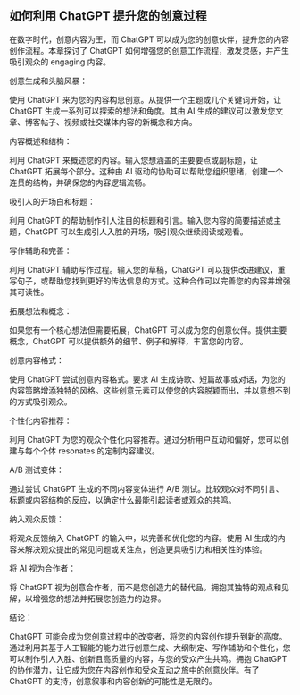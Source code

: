 ## 如何利用 ChatGPT 提升您的创意过程

在数字时代，创意内容为王，而 ChatGPT 可以成为您的创意伙伴，提升您的内容创作流程。本章探讨了 ChatGPT 如何增强您的创意工作流程，激发灵感，并产生吸引观众的 engaging 内容。

创意生成和头脑风暴：

使用 ChatGPT 来为您的内容构思创意。从提供一个主题或几个关键词开始，让 ChatGPT 生成一系列可以探索的想法和角度。其由 AI 生成的建议可以激发您文章、博客帖子、视频或社交媒体内容的新概念和方向。

内容概述和结构：

利用 ChatGPT 来概述您的内容。输入您想涵盖的主要要点或副标题，让 ChatGPT 拓展每个部分。这种由 AI 驱动的协助可以帮助您组织思绪，创建一个连贯的结构，并确保您的内容逻辑流畅。

吸引人的开场白和标题：

利用 ChatGPT 的帮助制作引人注目的标题和引言。输入您内容的简要描述或主题，ChatGPT 可以生成引人入胜的开场，吸引观众继续阅读或观看。

写作辅助和完善：

利用 ChatGPT 辅助写作过程。输入您的草稿，ChatGPT 可以提供改进建议，重写句子，或帮助您找到更好的传达信息的方式。这种合作可以完善您的内容并增强其可读性。

拓展想法和概念：

如果您有一个核心想法但需要拓展，ChatGPT 可以成为您的创意伙伴。提供主要概念，ChatGPT 可以提供额外的细节、例子和解释，丰富您的内容。

创意内容格式：

使用 ChatGPT 尝试创意内容格式。要求 AI 生成诗歌、短篇故事或对话，为您的内容策略增添独特的风格。这些创意元素可以使您的内容脱颖而出，并以意想不到的方式吸引观众。

个性化内容推荐：

利用 ChatGPT 为您的观众个性化内容推荐。通过分析用户互动和偏好，您可以创建与每个个体 resonates 的定制内容建议。

A/B 测试变体：

通过尝试 ChatGPT 生成的不同内容变体进行 A/B 测试。比较观众对不同引言、标题或内容结构的反应，以确定什么最能引起读者或观众的共鸣。

纳入观众反馈：

将观众反馈纳入 ChatGPT 的输入中，以完善和优化您的内容。使用 AI 生成的内容来解决观众提出的常见问题或关注点，创造更具吸引力和相关性的体验。

将 AI 视为合作者：

将 ChatGPT 视为创意合作者，而不是您创造力的替代品。拥抱其独特的观点和见解，以增强您的想法并拓展您创造力的边界。

结论：

ChatGPT 可能会成为您创意过程中的改变者，将您的内容创作提升到新的高度。通过利用其基于人工智能的能力进行创意生成、大纲制定、写作辅助和个性化，您可以制作引人入胜、创新且高质量的内容，与您的受众产生共鸣。拥抱 ChatGPT 的协作潜力，让它成为您在内容创作和受众互动之旅中的创意伙伴。有了 ChatGPT 的支持，创意叙事和内容创新的可能性是无限的。
